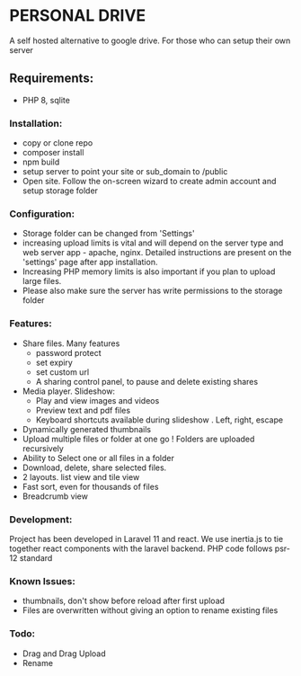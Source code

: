 # PERSONAL DRIVE

A self hosted alternative to google drive. For those who can setup their own server


## Requirements:
- PHP 8, sqlite

### Installation:
- copy or clone repo
- composer install
- npm build
- setup server to point your site or  sub_domain to /public
- Open site. Follow the on-screen wizard to create admin account and setup storage folder

### Configuration:
- Storage folder can be changed from 'Settings'
- increasing upload limits is vital and will depend on the server type and web server app - apache, nginx. Detailed instructions are present on the 'settings' page after app installation.
- Increasing PHP memory limits is also important if you plan to upload large files.
- Please also make sure the server has write permissions to the storage folder


### Features:  

- Share files. Many features
  - password protect
  - set expiry 
  - set custom url
  - A sharing control panel, to pause and delete existing shares
- Media player. Slideshow:
  - Play and view images and videos
  - Preview text and pdf files
  - Keyboard shortcuts available during slideshow . Left, right, escape 
- Dynamically generated thumbnails
- Upload multiple files or folder at one go ! Folders are uploaded recursively
- Ability to Select one or all files in a folder
- Download, delete, share selected files.
- 2 layouts. list view and tile view 
- Fast sort, even for thousands of files
- Breadcrumb view

### Development:
Project has been developed in Laravel 11 and react. We use inertia.js to tie together react components with the laravel backend.
PHP code follows psr-12 standard


### Known Issues:

- thumbnails, don't show before reload after first upload
- Files are overwritten without giving an option to rename existing files

### Todo:
- Drag and Drag Upload
- Rename
